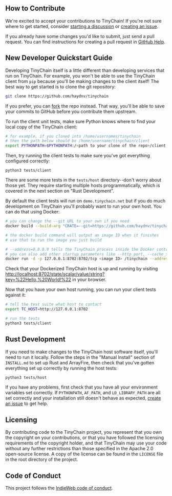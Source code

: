 ## How to Contribute

We're excited to accept your contributions to TinyChain! If you're not sure where to get started,
consider [starting a discussion](https://github.com/haydnv/tinychain/discussions)
or [creating an issue](https://github.com/haydnv/tinychain/issues).

If you already have some changes you'd like to submit, just send a pull request.
You can find instructions for creating a pull request in
[GitHub Help](https://docs.github.com/en/pull-requests/collaborating-with-pull-requests/proposing-changes-to-your-work-with-pull-requests/about-pull-requests).

## New Developer Quickstart Guide

Developing TinyChain itself is a little different than developing services that run on TinyChain.
For example, you won't be able to use the TinyChain client from `pip` because you'll be making changes to the client itself!
The best way to get started is to clone the git repository:

```bash
git clone https://github.com/haydnv/tinychain
```

If you prefer, you can [fork](https://docs.github.com/en/pull-requests/collaborating-with-pull-requests/working-with-forks/about-forks) the repo instead. That way, you'll be able to save your commits to GitHub before you contribute them upstream.

To run the client unit tests, make sure Python knows where to find your local copy of the TinyChain client:

```bash
# for example, if you cloned into /home/usernames/tinychain
# then the path below should be /home/username/tinychain/client
export PYTHONPATH=$PYTHONPATH:/<path to your clone of the repo>/client
```

Then, try running the client tests to make sure you've got everything configured correctly:

```
python3 tests/client
```

There are some more tests in the `tests/host` directory--don't worry about those yet. They require starting multiple hosts programmatically, which is covered in the next section on "Rust Development".

By default the client tests will run on `demo.tinychain.net` but if you do much development on TinyChain you'll probably want to run your own host. You can do that using Docker:

```bash
# you can change the --git URL to your own if you need
docker build --build-arg "CRATE=--git=https://github.com/haydnv/tinychain.git" .

# the docker build command will output an image ID when it finishes
# use that to run the image you just build

# --address=0.0.0.0 tells the TinyChain process inside the Docker container to listen on any address
# you can also add other startup parameters like --http_port, --cache_size, --help, etc
docker run -d -p 127.0.0.1:8702:8702/tcp <image ID> /tinychain --address=0.0.0.0
```

Check that your Dockerized TinyChain host is up and running by visiting [http://localhost:8702/state/scalar/value/string?key=%22Hello,%20World!%22](http://localhost:8702/state/scalar/value/string?key=%22Hello,%20World!%22) in your browser.

Now that you have your own host running, you can run your client tests against it:

```bash
# tell the test suite what host to contact
export TC_HOST=http://127.0.0.1:8702

# run the tests
python3 tests/client
```

## Rust Development

If you need to make changes to the TinyChain host software itself, you'll need to run it locally. Follow the steps in the "Manual Install" section of `INSTALL.md` to set up Rust and ArrayFire, then check that you've gotten everything set up correctly by running the host tests:

```bash
python3 tests/host
```

If you have any problems, first check that you have all your environment variables set correctly. If `PYTHONPATH`, `AF_PATH`, and `LD_LIBRARY_PATH` are all set correctly and your installation still doesn't behave as expected, [create an issue](https://github.com/haydnv/tinychain/issues) to get help.

## Licensing

By contributing code to the TinyChain project, you represent that you own the copyright on your contributions, or that you have followed the licensing requirements of the copyright holder, and that TinyChain may use your code without any further restrictions than those specified in the Apache 2.0 open-source license. A copy of the license can be found in the `LICENSE` file in the root directory of the project.

## Code of Conduct

This project follows the [IndieWeb code of conduct](https://indieweb.org/code-of-conduct).

